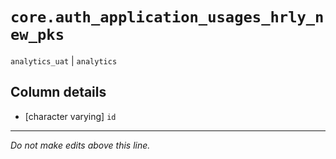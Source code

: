 # `core.auth_application_usages_hrly_new_pks`
`analytics_uat` | `analytics`

## Column details
* [character varying] `id`

-------------------------------------------------------------------------------
*Do not make edits above this line.*
